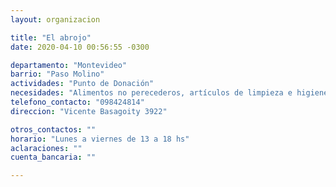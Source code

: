 ```yaml
---
layout: organizacion

title: "El abrojo"
date: 2020-04-10 00:56:55 -0300

departamento: "Montevideo"
barrio: "Paso Molino"
actividades: "Punto de Donación"
necesidades: "Alimentos no perecederos, artículos de limpieza e higiene personal y del hogar"
telefono_contacto: "098424814"
direccion: "Vicente Basagoity 3922"

otros_contactos: ""
horario: "Lunes a viernes de 13 a 18 hs"
aclaraciones: ""
cuenta_bancaria: ""

---
```

